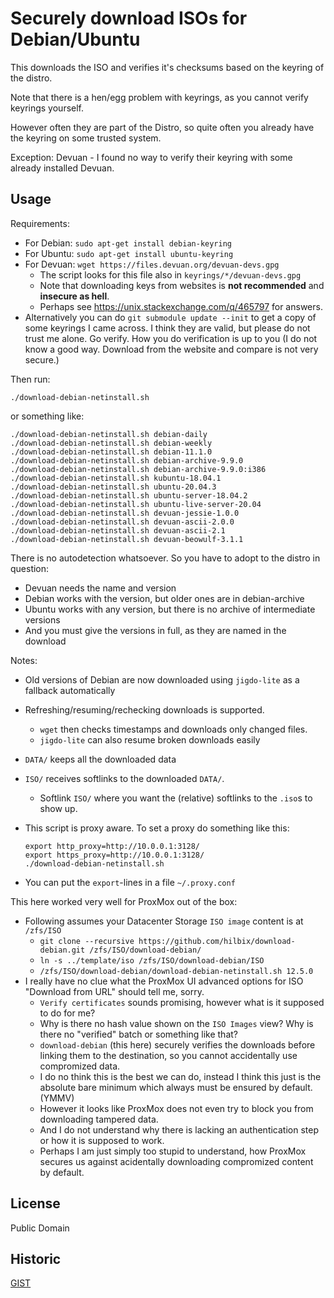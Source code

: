 # Securely download ISOs for Debian/Ubuntu 

This downloads the ISO and verifies it's checksums
based on the keyring of the distro.

Note that there is a hen/egg problem with keyrings,
as you cannot verify keyrings yourself.

However often they are part of the Distro,
so quite often you already have the keyring on some trusted system.

Exception: Devuan - I found no way to verify their keyring with some already installed Devuan.


## Usage

Requirements:

- For Debian: `sudo apt-get install debian-keyring`
- For Ubuntu: `sudo apt-get install ubuntu-keyring`
- For Devuan: `wget https://files.devuan.org/devuan-devs.gpg`
  - The script looks for this file also in `keyrings/*/devuan-devs.gpg`
  - Note that downloading keys from websites is **not recommended** and **insecure as hell**.
  - Perhaps see https://unix.stackexchange.com/q/465797 for answers.
- Alternatively you can do `git submodule update --init` to get a copy of some keyrings I came across.
  I think they are valid, but please do not trust me alone.  Go verify.
  How you do verification is up to you (I do not know a good way.  Download from the website and compare is not very secure.)

Then run:

	./download-debian-netinstall.sh

or something like:

	./download-debian-netinstall.sh debian-daily
	./download-debian-netinstall.sh debian-weekly
	./download-debian-netinstall.sh debian-11.1.0
	./download-debian-netinstall.sh debian-archive-9.9.0
	./download-debian-netinstall.sh debian-archive-9.9.0:i386
	./download-debian-netinstall.sh kubuntu-18.04.1
	./download-debian-netinstall.sh ubuntu-20.04.3
	./download-debian-netinstall.sh ubuntu-server-18.04.2
	./download-debian-netinstall.sh ubuntu-live-server-20.04
	./download-debian-netinstall.sh devuan-jessie-1.0.0
	./download-debian-netinstall.sh devuan-ascii-2.0.0
	./download-debian-netinstall.sh devuan-ascii-2.1
	./download-debian-netinstall.sh devuan-beowulf-3.1.1

There is no autodetection whatsoever.  So you have to adopt to the distro in question:

- Devuan needs the name and version
- Debian works with the version, but older ones are in debian-archive
- Ubuntu works with any version, but there is no archive of intermediate versions
- And you must give the versions in full, as they are named in the download

Notes:

- Old versions of Debian are now downloaded using `jigdo-lite` as a fallback automatically

- Refreshing/resuming/rechecking downloads is supported.
  - `wget` then checks timestamps and downloads only changed files.
  - `jigdo-lite` can also resume broken downloads easily

- `DATA/` keeps all the downloaded data
- `ISO/` receives softlinks to the downloaded `DATA/`.
  - Softlink `ISO/` where you want the (relative) softlinks to the `.iso`s to show up.

- This script is proxy aware.  To set a proxy do something like this:

  ```
  export http_proxy=http://10.0.0.1:3128/
  export https_proxy=http://10.0.0.1:3128/
  ./download-debian-netinstall.sh
  ```

- You can put the `export`-lines in a file `~/.proxy.conf`

This here worked very well for ProxMox out of the box:

- Following assumes your Datacenter Storage `ISO image` content is at `/zfs/ISO`
  - `git clone --recursive https://github.com/hilbix/download-debian.git /zfs/ISO/download-debian/`
  - `ln -s ../template/iso /zfs/ISO/download-debian/ISO`
  - `/zfs/ISO/download-debian/download-debian-netinstall.sh 12.5.0`
- I really have no clue what the ProxMox UI advanced options for ISO "Download from URL" should tell me, sorry.
  - `Verify certificates` sounds promising, however what is it supposed to do for me?
  - Why is there no hash value shown on the `ISO Images` view?  Why is there no "verified" batch or something like that?
  - `download-debian` (this here) securely verifies the downloads before linking them to the destination, so you cannot accidentally use compromized data.
  - I do no think this is the best we can do, instead I think this just is the absolute bare minimum which always must be ensured by default.  (YMMV)
  - However it looks like ProxMox does not even try to block you from downloading tampered data.
  - And I do not understand why there is lacking an authentication step or how it is supposed to work.
  - Perhaps I am just simply too stupid to understand, how ProxMox secures us against acidentally downloading compromized content by default.


## License

Public Domain

## Historic

[GIST](https://gist.github.com/hilbix/0085d19470d5ac754cf26118c824e057)

